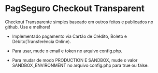 # PagSeguro Checkout Transparent
Checkout Transparente simples baseado em outros feitos e publicados no github. Use e melhore!

* Implementado pagamento via Cartão de Crédito, Boleto e Débito(Transferência Online).

* Para usar, mude o email e token no arquivo config.php.

* Para mudar de modo PRODUCTION E SANDBOX, mude o valor SANDBOX_ENVIRONMENT no arquivo config.php para true ou false.